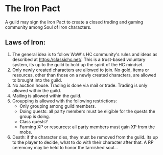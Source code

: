 # The Iron Pact
A guild may sign the Iron Pact to create a closed trading and gaming community among Soul of Iron characters.

## Laws of Iron:
1. The general idea is to follow WoW's HC community's rules and ideas as described at https://classichc.net/. This is a trust-based voluntary system, its up to the guild to hold up the spirit of the HC mindset.
2. Only newly created characters are allowed to join. No gold, items or resources, other than those on a newly created characters, are allowed to brought into the guild.
3. No auction house. Trading is done via mail or trade. Trading is only allowed within the guild.
4. Mailing is allowed within the guild.
5. Groupping is allowed with the following restrictions:
   - Only grouping among guild members.
   - Doing quests: all party members must be eligible for the quests the group is doing.
   - Class quests?
   - Farming XP or resources: all party members must gain XP from the mobs.
6. Death: if the character dies, they must be removed from the guild. Its up to the player to decide, what to do with their character after that. A RP ceremony may be held to honor the tarnished soul...
